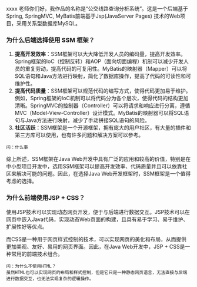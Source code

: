 xxxx 老师你们好，我作品的名称是“公交线路查询分析系统”。这是一个后端基于Spring, SpringMVC, MyBatis前端基于Jsp(JavaServer Pages) 技术的Web项目，采用关系型数据库MySQL。

### 为什么后端选择使用 SSM 框架？

1. **提高开发效率**：SSM框架可以大大降低开发人员的编码量，提高开发效率。Spring框架的IoC（控制反转）和AOP（面向切面编程）机制可以减少开发人员的重复劳动，提高代码的可复用性。MyBatis的映射器（Mapper）可以将SQL语句和Java方法进行映射，简化了数据库操作，提高了代码的可读性和可维护性。
2. **提高代码质量**：SSM框架可以规范代码的编写方式，使得代码更加易于维护。例如，Spring框架的IoC机制可以将代码分为各个层次，使得代码的结构更加清晰。SpringMVC的控制器（Controller）可以将请求和响应进行分离，遵循MVC（Model-View-Controller）设计模式。MyBatis的映射器可以将SQL语句与Java方法进行映射，减少了手动拼接SQL语句的风险。
3. **社区活跃**：SSM框架是一个开源框架，拥有庞大的用户社区，有大量的插件和第三方库可以使用，也有许多问题和解决方案可以参考。

```
问：什么事
```


综上所述，SSM框架在Java Web开发中具有广泛的应用和较高的价值，特别是在中小型项目开发中，选用SSM框架可以提高开发效率、代码质量并且可以依靠社区来解决可能的问题。因此，在选择Java Web开发框架时，SSM框架是一个值得考虑的选择。

### 为什么前端使用JSP + CSS？
使用JSP技术可以实现动态网页开发，便于与后端进行数据交互。JSP技术可以在网页中嵌入Java代码，实现动态Web页面的构建，且具有易于学习、易于维护、扩展性好等优点。

而CSS是一种用于网页样式控制的技术，可以实现网页的美化和布局，从而提供更加美观、友好、易用的网页界面。因此，在Java Web开发中，JSP + CSS是一种常用的前端技术组合。

```
问：为什么不使用HTML？
虽然HTML也可以实现网页的布局和样式控制，但是它只是一种静态网页语言，无法直接与后端进行数据交互，也无法实现复杂的逻辑操作。
```


